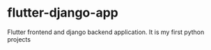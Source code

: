 # flutter-django-app
Flutter frontend and django backend application. It is my first python projects
